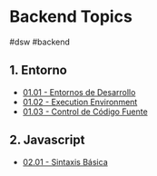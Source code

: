 # Backend Topics
#dsw #backend 

## 1. Entorno
* [01.01 - Entornos de Desarrollo](./01%20-%20entorno/01.01%20-%20entornos%20de%20desarrollo.md)
* [01.02 - Execution Environment](./01%20-%20entorno/01.02%20-%20execution%20environment.md)
* [01.03 - Control de Código Fuente](./01%20-%20entorno/01.03%20-%20control%20de%20codigo%20fuente.md)

## 2. Javascript
* [02.01 - Sintaxis Básica](./02%20-%20javascript/02.01%20-%20sintaxis%20basica.md)